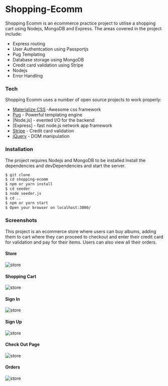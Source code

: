 # Shopping-Ecomm

Shopping Ecomm is an ecommerce practice project to utilise a shopping cart using Nodejs, MongoDB and Express.
The areas covered in the project include:

  - Express routing
  - User Authentcation using Passportjs
  - Pug Templating
  - Database storage using MongoDB
  - Credit card validation using Stripe
  - Nodejs
  - Error Handling

### Tech

Shopping Ecomm uses a number of open source projects to work properly:

* [Materialize CSS](materializecss.com) -Awesome css framework
* [Pug](https://pugjs.org/) - Powerful templating engine
* [Node.js] - evented I/O for the backend
* [Express] - fast node.js network app framework
* [Stripe](https://stripe.com/) - Credit card validation
* [jQuery](http://jquery.com/) - DOM manipulation

### Installation

The project requires Nodejs and MongoDB to be installed
Install the dependencies and devDependencies and start the server.

```sh
$ git clone
$ cd shopping-ecomm
$ npm or yarn install
$ cd seeder
$ node seeder.js
$ cd ..
$ npm or yarn start
$ Open your browser on localhost:3000/
```
### Screenshots
This project is an ecommerce store where users can buy albums, adding them to cart where they can proceed to checkout and enter their credit card for validation and pay for their items. Users can also view all their orders.
#### Store
![store](https://image.ibb.co/h3FJkQ/landing_page.png "Shopping Store")
#### Shopping Cart
![store](https://image.ibb.co/c362C5/shopping_cart.png "Shopping Cart")
#### Sign In
![store](https://image.ibb.co/kuY4QQ/signin.png "Sign In")
#### Sign Up
![store](https://image.ibb.co/dNoFX5/signup.png "Sign Up")
#### Check Out Page
![store](https://image.ibb.co/hH40zk/creditcard.png "Check Out")
#### Orders
![store](https://image.ibb.co/c9GPQQ/orders.png "Orders")
